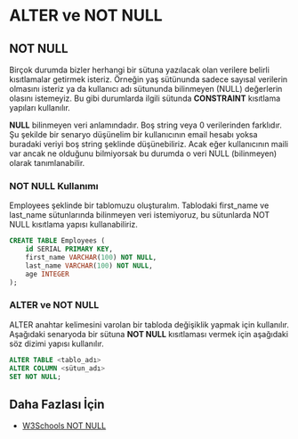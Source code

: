 ALTER ve NOT NULL
======

## NOT NULL

Birçok durumda bizler herhangi bir sütuna yazılacak olan verilere belirli kısıtlamalar getirmek isteriz. Örneğin yaş sütünunda sadece sayısal verilerin
olmasını isteriz ya da kullanıcı adı sütununda bilinmeyen (NULL) değerlerin olasını istemeyiz. Bu gibi durumlarda ilgili sütunda **CONSTRAINT** kısıtlama
yapıları kullanılır.

**NULL** bilinmeyen veri anlamındadır. Boş string veya 0 verilerinden farklıdır. Şu şekilde bir senaryo düşünelim bir kullanıcının email hesabı yoksa buradaki veriyi
boş string şeklinde düşünebiliriz. Acak eğer kullanıcının maili var ancak ne olduğunu bilmiyorsak bu durumda o veri NULL (bilinmeyen) olarak tanımlanabilir.

### NOT NULL Kullanımı

Employees şeklinde bir tablomuzu oluşturalım. Tablodaki first_name ve last_name sütunlarında bilinmeyen veri istemiyoruz, bu sütunlarda NOT NULL kısıtlama yapısı
kullanabiliriz.

```SQL
CREATE TABLE Employees (
    id SERIAL PRIMARY KEY,
    first_name VARCHAR(100) NOT NULL,
    last_name VARCHAR(100) NOT NULL,
    age INTEGER
);
```

### ALTER ve NOT NULL

ALTER anahtar kelimesini varolan bir tabloda değişiklik yapmak için kullanılır. Aşağıdaki senaryoda bir sütuna **NOT NULL** kısıtlaması vermek için aşağıdaki
söz dizimi yapısı kullanılır.

```SQL
ALTER TABLE <tablo_adı>
ALTER COLUMN <sütun_adı>
SET NOT NULL;
```

## Daha Fazlası İçin
- [W3Schools NOT NULL](https://www.w3schools.com/sql/sql_notnull.asp)




